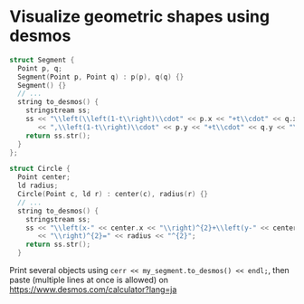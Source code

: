 # Visualize geometric shapes using desmos

```c++
struct Segment {
  Point p, q;
  Segment(Point p, Point q) : p(p), q(q) {}
  Segment() {}
  // ...
  string to_desmos() {
    stringstream ss;
    ss << "\\left(\\left(1-t\\right)\\cdot" << p.x << "+t\\cdot" << q.x
       << ",\\left(1-t\\right)\\cdot" << p.y << "+t\\cdot" << q.y << "\\right)";
    return ss.str();
  }
};
```

```c++
struct Circle {
  Point center;
  ld radius;
  Circle(Point c, ld r) : center(c), radius(r) {}
  // ...
  string to_desmos() {
    stringstream ss;
    ss << "\\left(x-" << center.x << "\\right)^{2}+\\left(y-" << center.y
       << "\\right)^{2}=" << radius << "^{2}";
    return ss.str();
  }
```

Print several objects using `cerr << my_segment.to_desmos() << endl;`, then paste (multiple lines at once is allowed) on https://www.desmos.com/calculator?lang=ja

